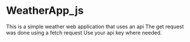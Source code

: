 # WeatherApp_js
This is a simple weather web application that uses an api 
The get request was done using a fetch request
Use your api key where needed.
